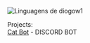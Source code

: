<img src="https://github-readme-stats.vercel.app/api/top-langs/?username=diogow1&theme=github_dark&langs_count=8&custom_title=Languages&title_color=FFFFFF&text__color=FFFFFF&layout=compact&hide=jupyter%20notebook,portugol&exclude_repo=Portfolio-DS&card_width=320" alt="Linguagens de diogow1" align="left" /><br>



Projects:
<br><a href="https://discord.com/api/oauth2/authorize?client_id=1184898511335071845&permissions=689342761024&scope=bot" target="_blank" >Cat Bot</a> - DISCORD BOT


